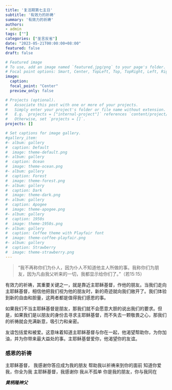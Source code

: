 ```yaml
---
title: '复活期第七主日'
subtitle: '有效力的祈祷'
summary: '有效力的祈祷'
authors:
- admin
tags: [""]
categories: ["圣言反省"]
date: "2023-05-21T00:00:00+08:00"
featured: false
draft: false

# Featured image
# To use, add an image named `featured.jpg/png` to your page's folder.
# Focal point options: Smart, Center, TopLeft, Top, TopRight, Left, Right, BottomLeft, Bottom, BottomRight
image:
  caption:
  focal_point: "Center"
  preview_only: false

# Projects (optional).
#   Associate this post with one or more of your projects.
#   Simply enter your project's folder or file name without extension.
#   E.g. `projects = ["internal-project"]` references `content/project/deep-learning/index.md`.
#   Otherwise, set `projects = []`.
projects: []

# Set captions for image gallery.
#gallery_item:
#- album: gallery
#  caption: Default
#  image: theme-default.png
#- album: gallery
#  caption: Ocean
#  image: theme-ocean.png
#- album: gallery
#  caption: Forest
#  image: theme-forest.png
#- album: gallery
#  caption: Dark
#  image: theme-dark.png
#- album: gallery
#  caption: Apogee
#  image: theme-apogee.png
#- album: gallery
#  caption: 1950s
#  image: theme-1950s.png
#- album: gallery
#  caption: Coffee theme with Playfair font
#  image: theme-coffee-playfair.png
#- album: gallery
#  caption: Strawberry
#  image: theme-strawberry.png
---
```

> “我不再称你们为仆人，因为仆人不知道他主人所做的事。我称你们为朋友，因为凡由我父听来的一切，我都显示给你们了。”（若15:15）

有效力的祈祷，其重要关键之一，就是靠近主耶稣基督，作他的朋友。当我们走向主耶稣基督，相信他把我们视为他的朋友时，新的奇迹就向我们敞开了。我们体验到新的自由和胆量，这两者都是值得我们感恩的事。

如果我们不当主耶稣基督是朋友，那我们就不会愿意大胆的说出我们的要求。但是，如果我们是以朋友的身份去寻求主耶稣基督，而不失去一颗敬畏之心，那我们的祈祷就会充满新意，吸引力和亲密。

友谊包括爱和被爱。这意味着知道主耶稣基督与你在一起，他渴望帮助你，为你加油，并为你带来最大益处的事。主耶稣基督爱你，他渴望你的友谊。

### 感恩的祈祷
主耶稣基督，
我感谢你答应成为我的朋友
帮助我以祈祷来到你的面前
知道你爱我，你全为我
主耶稣基督，我感谢你
我从不孤单
你是我的朋友，你与我同在

___黄柄隆神父___